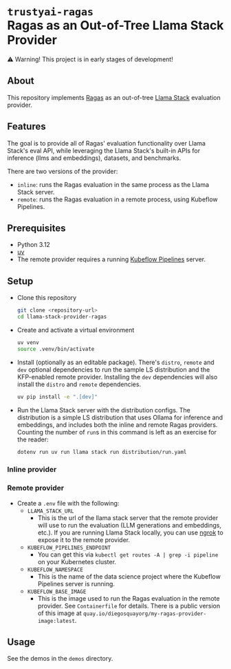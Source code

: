 # `trustyai-ragas` <br> Ragas as an Out-of-Tree Llama Stack Provider

⚠️ Warning! This project is in early stages of development!

## About
This repository implements [Ragas](https://github.com/explodinggradients/ragas) as an out-of-tree [Llama Stack](https://github.com/meta-llama/llama-stack) evaluation provider. 

## Features
The goal is to provide all of Ragas' evaluation functionality over Llama Stack's eval API, while leveraging the Llama Stack's built-in APIs for inference (llms and embeddings), datasets, and benchmarks.

There are two versions of the provider:
- `inline`: runs the Ragas evaluation in the same process as the Llama Stack server.
- `remote`: runs the Ragas evaluation in a remote process, using Kubeflow Pipelines.

## Prerequisites
- Python 3.12
- [uv](https://docs.astral.sh/uv/)
- The remote provider requires a running [Kubeflow Pipelines](https://www.kubeflow.org/docs/components/pipelines) server.

## Setup
- Clone this repository
    ```bash
    git clone <repository-url>
    cd llama-stack-provider-ragas
    ```

- Create and activate a virtual environment
    ```bash
    uv venv 
    source .venv/bin/activate
    ```

- Install (optionally as an editable package). There's `distro`, `remote` and `dev` optional dependencies to run the sample LS distribution and the KFP-enabled remote provider. Installing the `dev` dependencies will also install the `distro` and `remote` dependencies.
    ```bash
    uv pip install -e ".[dev]"
    ```
- Run the Llama Stack server with the distribution configs. The distribution is a simple LS distribution that uses Ollama for inference and embeddings, and includes both the inline and remote Ragas providers. Counting the number of `run`s in this command is left as an exercise for the reader:
    ```bash
    dotenv run uv run llama stack run distribution/run.yaml
    ```

### Inline provider

### Remote provider
- Create a `.env` file with the following:
    - `LLAMA_STACK_URL`
        - This is the url of the llama stack server that the remote provider will use to run the evaluation (LLM generations and embeddings, etc.). If you are running Llama Stack locally, you can use [ngrok](https://ngrok.com/) to expose it to the remote provider.
    - `KUBEFLOW_PIPELINES_ENDPOINT`
        - You can get this via `kubectl get routes -A | grep -i pipeline` on your Kubernetes cluster.
    - `KUBEFLOW_NAMESPACE`
        - This is the name of the data science project where the Kubeflow Pipelines server is running.
    - `KUBEFLOW_BASE_IMAGE`
        - This is the image used to run the Ragas evaluation in the remote provider. See `Containerfile` for details. There is a public version of this image at `quay.io/diegosquayorg/my-ragas-provider-image:latest`.


## Usage
See the demos in the `demos` directory.






